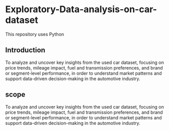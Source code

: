 # Exploratory-Data-analysis-on-car-dataset
This repository uses Python

## Introduction
To analyze and uncover key insights from the used car dataset,
focusing on price trends, mileage impact, fuel and transmission preferences, and brand
or segment-level performance, in order to understand market patterns and support
data-driven decision-making in the automotive industry.
## scope
To analyze and uncover key insights from the used car dataset,
focusing on price trends, mileage impact, fuel and transmission preferences, and brand
or segment-level performance, in order to understand market patterns and support
data-driven decision-making in the automotive industry.


